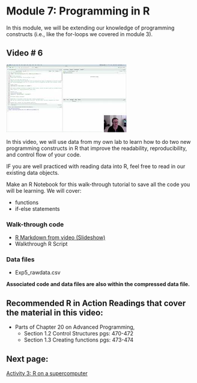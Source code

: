 Module 7: Programming in R
================

In this module, we will be extending our knowledge of programming
constructs (i.e., like the for-loops we covered in module 3).

## Video \# 6

[![](images/mq1.jpeg)](https://youtu.be/3gGnqDXB76Q)

In this video, we will use data from my own lab to learn how to do two
new programming constructs in R that improve the readability,
reproducibility, and control flow of your code.

IF you are well practiced with reading data into R, feel free to read in
our existing data objects.

Make an R Notebook for this walk-through tutorial to save all the code
you will be learning. We will cover:

- functions
- if-else statements

### Walk-through code

- [R Markdown from video (Slideshow)](4.06.Programming_in_R.html)
- Walkthrough R Script

### Data files

- Exp5_rawdata.csv

**Associated code and data files are also within the compressed data
file.**

## Recommended R in Action Readings that cover the material in this video:

- Parts of Chapter 20 on Advanced Programming,
  - Section 1.2 Control Structures pgs: 470-472
  - Section 1.3 Creating functions pgs: 473-474

## Next page:

[Activity 3: R on a supercomputer](activity3.html)
